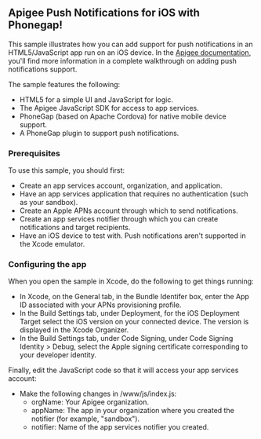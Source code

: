 ## Apigee Push Notifications for iOS with Phonegap!

This sample illustrates how you can add support for push notifications in an HTML5/JavaScript app run on an iOS device. In the [Apigee documentation](http://apigee.com/docs/app-services/content/tutorial-push-notifications-sample-app), you'll find more information in a complete walkthrough on adding push notifications support.

The sample features the following:

- HTML5 for a simple UI and JavaScript for logic.
- The Apigee JavaScript SDK for access to app services.
- PhoneGap (based on Apache Cordova) for native mobile device support. 
- A PhoneGap plugin to support push notifications.

### Prerequisites

To use this sample, you should first:

- Create an app services account, organization, and application.
- Have an app services application that requires no authentication (such as your sandbox).
- Create an Apple APNs account through which to send notifications.
- Create an app services notifier through which you can create notifications and target recipients.
- Have an iOS device to test with. Push notifications aren't supported in the Xcode emulator.

### Configuring the app

When you open the sample in Xcode, do the following to get things running:

- In Xcode, on the General tab, in the Bundle Identifer box, enter the App ID associated with your APNs provisioning profile.
- In the Build Settings tab, under Deployment, for the iOS Deployment Target select the iOS version on your connected device. The version is displayed in the Xcode Organizer.
- In the Build Settings tab, under Code Signing, under Code Signing Identity > Debug, select the Apple signing certificate corresponding to your developer identity.

Finally, edit the JavaScript code so that it will access your app services account:

- Make the following changes in /www/js/index.js:
    - orgName: Your Apigee organization.
    - appName: The app in your organization where you created the notifier (for example, "sandbox").
    - notifier: Name of the app services notifier you created.
